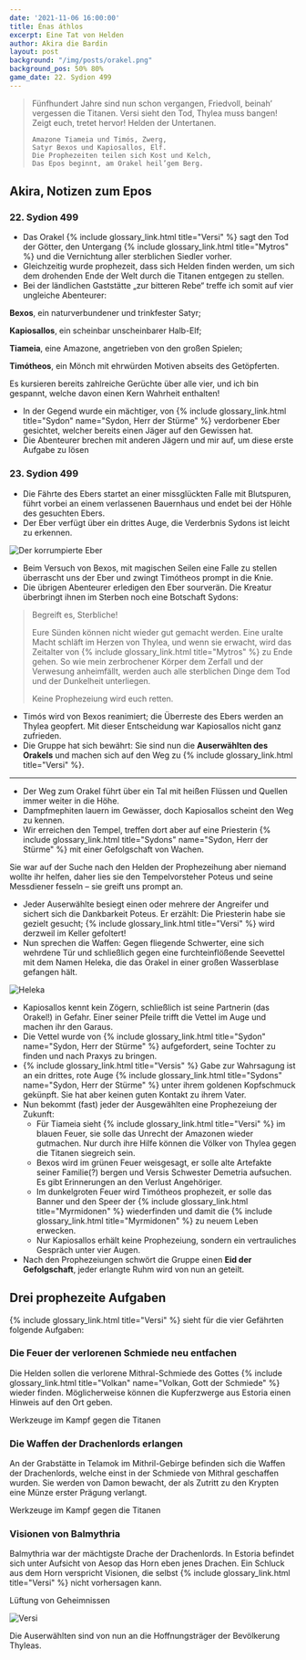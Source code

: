 ```yaml
---
date: '2021-11-06 16:00:00'
title: Énas áthlos
excerpt: Eine Tat von Helden
author: Akira die Bardin
layout: post
background: "/img/posts/orakel.png"
background_pos: 50% 80%
game_date: 22. Sydion 499
---
```


<div class="rhyme">
  <blockquote>
    Fünfhundert Jahre sind nun schon vergangen,
    Friedvoll, beinah’ vergessen die Titanen.
    Versi sieht den Tod, Thylea muss bangen!
    Zeigt euch, tretet hervor! Helden der Untertanen.

    Amazone Tiameia und Timós, Zwerg,
    Satyr Bexos und Kapiosallos, Elf.
    Die Prophezeiten teilen sich Kost und Kelch,
    Das Epos beginnt, am Orakel heil’gem Berg.
  </blockquote>
</div>

## Akira, Notizen zum Epos

### 22. Sydion 499

* Das Orakel {% include glossary_link.html title="Versi" %} sagt den Tod der Götter, den Untergang {% include glossary_link.html title="Mytros" %} und die Vernichtung aller sterblichen Siedler vorher.
* Gleichzeitig wurde prophezeit, dass sich Helden finden werden, um sich dem drohenden Ende der Welt durch die Titanen entgegen zu stellen.
* Bei der ländlichen Gaststätte „zur bitteren Rebe“ treffe ich somit auf vier ungleiche Abenteurer:

**Bexos**, ein naturverbundener und trinkfester Satyr;

**Kapiosallos**, ein scheinbar unscheinbarer Halb-Elf;

**Tiameia**, eine Amazone, angetrieben von den großen Spielen;

**Timótheos**, ein Mönch mit ehrwürden Motiven abseits des Getöpferten.

Es kursieren bereits zahlreiche Gerüchte über alle vier, und ich bin gespannt, welche davon einen Kern Wahrheit enthalten!

* In der Gegend wurde ein mächtiger, von {% include glossary_link.html title="Sydon" name="Sydon, Herr der Stürme" %} verdorbener Eber gesichtet, welcher bereits einen Jäger auf den Gewissen hat.
* Die Abenteurer brechen mit anderen Jägern und mir auf, um diese erste Aufgabe zu lösen

### 23. Sydion 499

* Die Fährte des Ebers startet an einer missglückten Falle mit Blutspuren, führt vorbei an einem verlassenen Bauernhaus und endet bei der Höhle des gesuchten Ebers.
* Der Eber verfügt über ein drittes Auge, die Verderbnis Sydons ist leicht zu erkennen.

![Der korrumpierte Eber](/img/posts/eber_low_res.png)

* Beim Versuch von Bexos, mit magischen Seilen eine Falle zu stellen überrascht uns der Eber und zwingt Timótheos prompt in die Knie.
* Die übrigen Abenteurer erledigen den Eber sourverän. Die Kreatur überbringt ihnen im Sterben noch eine Botschaft Sydons:

> Begreift es, Sterbliche!
>
> Eure Sünden können nicht wieder gut gemacht werden.  Eine uralte Macht schläft
> im Herzen von Thylea, und wenn sie erwacht, wird das Zeitalter von {% include glossary_link.html title="Mytros" %}
> zu Ende gehen. So wie mein zerbrochener Körper dem Zerfall und der Verwesung
> anheimfällt, werden auch alle sterblichen Dinge dem Tod und der Dunkelheit
> unterliegen.
>
> Keine Prophezeiung wird euch retten.

* Timós wird von Bexos reanimiert; die Überreste des Ebers werden an Thylea geopfert. Mit dieser Entscheidung war Kapiosallos nicht ganz zufrieden.
* Die Gruppe hat sich bewährt: Sie sind nun die **Auserwählten des Orakels** und machen sich auf den Weg zu {% include glossary_link.html title="Versi" %}.

---

* Der Weg zum Orakel führt über ein Tal mit heißen Flüssen und Quellen immer weiter in die Höhe.
* Dampfmephiten lauern im Gewässer, doch Kapiosallos scheint den Weg zu kennen.
* Wir erreichen den Tempel, treffen dort aber auf eine Priesterin {% include glossary_link.html title="Sydons" name="Sydon, Herr der Stürme" %} mit einer Gefolgschaft von Wachen.

Sie war auf der Suche nach den Helden der Prophezeihung aber niemand wollte ihr helfen, daher lies sie den Tempelvorsteher Poteus und seine Messdiener fesseln – sie greift uns prompt an.

* Jeder Auserwählte besiegt einen oder mehrere der Angreifer und sichert sich die Dankbarkeit Poteus. Er erzählt: Die Priesterin habe sie gezielt gesucht; {% include glossary_link.html title="Versi" %} wird derzweil im Keller gefoltert!
* Nun sprechen die Waffen: Gegen fliegende Schwerter, eine sich wehrdene Tür und schließlich gegen eine furchteinflößende Seevettel mit dem Namen Heleka, die das Orakel in einer großen Wasserblase gefangen hält.

![Heleka](/img/posts/heleka_low_res.png)

* Kapiosallos kennt kein Zögern, schließlich ist seine Partnerin (das Orakel!) in Gefahr. Einer seiner Pfeile trifft die Vettel im Auge und machen ihr den Garaus.
* Die Vettel wurde von {% include glossary_link.html title="Sydon" name="Sydon, Herr der Stürme" %} aufgefordert, seine Tochter zu finden und nach Praxys zu bringen.
* {% include glossary_link.html title="Versis" %} Gabe zur Wahrsagung ist an ein drittes, rote Auge {% include glossary_link.html title="Sydons" name="Sydon, Herr der Stürme" %} unter ihrem goldenen Kopfschmuck gekünpft. Sie hat aber keinen guten Kontakt zu ihrem Vater.
* Nun bekommt (fast) jeder der Ausgewählten eine Prophezeiung der Zukunft:
  * Für Tiameia sieht {% include glossary_link.html title="Versi" %} im blauen Feuer, sie solle das Unrecht der Amazonen wieder gutmachen. Nur durch ihre Hilfe können die Völker von Thylea gegen die Titanen siegreich sein.
  * Bexos wird im grünen Feuer weisgesagt, er solle alte Artefakte seiner Familie(?) bergen und Versis Schwester Demetria aufsuchen. Es gibt Erinnerungen an den Verlust Angehöriger.
  * Im dunkelgroten Feuer wird Timótheos prophezeit, er solle das Banner und den Speer der {% include glossary_link.html title="Myrmidonen" %} wiederfinden und damit die {% include glossary_link.html title="Myrmidonen" %} zu neuem Leben erwecken.
  * Nur Kapiosallos erhält keine Prophezeiung, sondern ein vertrauliches Gespräch unter vier Augen.
* Nach den Prophezeiungen schwört die Gruppe einen **Eid der Gefolgschaft**, jeder erlangte Ruhm wird von nun an geteilt.

## Drei prophezeite Aufgaben

{% include glossary_link.html title="Versi" %} sieht für die vier Gefährten folgende Aufgaben:

<div class="infobox quest">
  <h3>Die Feuer der verlorenen Schmiede neu entfachen</h3>
  <p>Die Helden sollen die verlorene Mithral-Schmiede des Gottes {% include glossary_link.html title="Volkan" name="Volkan, Gott der Schmiede" %} wieder finden.
  Möglicherweise können die Kupferzwerge aus Estoria einen Hinweis auf den Ort geben.</p>
  <p class="reward">Werkzeuge im Kampf gegen die Titanen</p>
</div>

<div class="infobox quest">
  <h3>Die Waffen der Drachenlords erlangen</h3>
  <p>An der Grabstätte in Telamok im Mithril-Gebirge befinden sich die Waffen der Drachenlords, welche einst in der Schmiede von Mithral geschaffen wurden.
  Sie werden von Damon bewacht, der als Zutritt zu den Krypten eine Münze erster Prägung verlangt.</p>
  <p class="reward">Werkzeuge im Kampf gegen die Titanen</p>
</div>

<div class="infobox quest">
  <h3>Visionen von Balmythria</h3>
  <p>Balmythria war der mächtigste Drache der Drachenlords.
  In Estoria befindet sich unter Aufsicht von Aesop das Horn eben jenes Drachen.
  Ein Schluck aus dem Horn verspricht Visionen, die selbst {% include glossary_link.html title="Versi" %} nicht vorhersagen kann.</p>
  <p class="reward">Lüftung von Geheimnissen</p>
</div>

![Versi](/img/posts/versi.jpg)

Die Auserwählten sind von nun an die Hoffnungsträger der Bevölkerung Thyleas.
